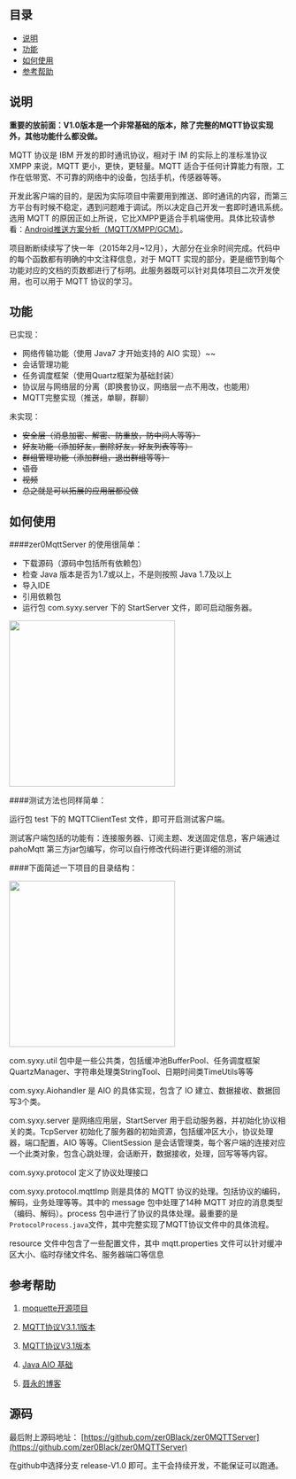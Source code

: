 ## 目录
* [说明](#1)
* [功能](#2)
* [如何使用](#3)
* [参考帮助](#4)

## <a name="1">说明</a>
**重要的放前面：V1.0版本是一个非常基础的版本，除了完整的MQTT协议实现外，其他功能什么都没做。**

MQTT 协议是 IBM 开发的即时通讯协议，相对于 IM 的实际上的准标准协议 XMPP 来说，MQTT 更小，更快，更轻量。MQTT 适合于任何计算能力有限，工作在低带宽、不可靠的网络中的设备，包括手机，传感器等等。

开发此客户端的目的，是因为实际项目中需要用到推送、即时通讯的内容，而第三方平台有时候不稳定，遇到问题难于调试。所以决定自己开发一套即时通讯系统。选用 MQTT 的原因正如上所说，它比XMPP更适合手机端使用。具体比较请参看：[Android推送方案分析（MQTT/XMPP/GCM）](http://m.oschina.net/blog/82059)。

项目断断续续写了快一年（2015年2月~12月），大部分在业余时间完成。代码中的每个函数都有明确的中文注释信息，对于 MQTT 实现的部分，更是细节到每个功能对应的文档的页数都进行了标明。此服务器既可以针对具体项目二次开发使用，也可以用于 MQTT 协议的学习。

## <a name="2">功能</a>
已实现：
* 网络传输功能（使用 Java7 才开始支持的 AIO 实现）~~
* 会话管理功能
* 任务调度框架（使用Quartz框架为基础封装）
* 协议层与网络层的分离（即换套协议，网络层一点不用改，也能用）
* MQTT完整实现（推送，单聊，群聊）


未实现：
* ~~安全层（消息加密、解密、防重放，防中间人等等）~~
* ~~好友功能（添加好友，删除好友，好友列表等等）~~
* ~~群组管理功能（添加群组，退出群组等等）~~
* ~~语音~~
* ~~视频~~
* ~~总之就是可以拓展的应用层都没做~~

## <a name="3">如何使用</a>
####zer0MqttServer 的使用很简单：
* 下载源码（源码中包括所有依赖包）
* 检查 Java 版本是否为1.7或以上，不是则按照 Java 1.7及以上
* 导入IDE
* 引用依赖包
* 运行包 com.syxy.server 下的 StartServer 文件，即可启动服务器。

<img width="300px" src="http://images2015.cnblogs.com/blog/646489/201512/646489-20151208221520277-1992198031.png">

####测试方法也同样简单：

运行包 test 下的 MQTTClientTest 文件，即可开启测试客户端。

测试客户端包括的功能有：连接服务器、订阅主题、发送固定信息，客户端通过 pahoMqtt 第三方jar包编写，你可以自行修改代码进行更详细的测试

####下面简述一下项目的目录结构：

<img width="300px" src="http://images2015.cnblogs.com/blog/646489/201512/646489-20151209152138449-1840437421.png">

com.syxy.util 包中是一些公共类，包括缓冲池BufferPool、任务调度框架QuartzManager、字符串处理类StringTool、日期时间类TimeUtils等等

com.syxy.Aiohandler 是 AIO 的具体实现，包含了 IO 建立、数据接收、数据回写3个类。

com.syxy.server 是网络应用层，StartServer 用于启动服务器，并初始化协议相关的类。TcpServer 初始化了服务器的初始资源，包括缓冲区大小，协议处理器，端口配置，AIO 等等。ClientSession 是会话管理类，每个客户端的连接对应一个此类对象，包含心跳处理，会话断开，数据接收，处理，回写等等内容。

com.syxy.protocol 定义了协议处理接口

com.syxy.protocol.mqttImp 则是具体的 MQTT 协议的处理。包括协议的编码，解码，业务处理等等。其中的 message 包中处理了14种 MQTT 对应的消息类型（编码、解码）。process 包中进行了协议的具体处理。最重要的是```ProtocolProcess.java```文件，其中完整实现了MQTT协议文件中的具体流程。

resource 文件中包含了一些配置文件，其中 mqtt.properties 文件可以针对缓冲区大小、临时存储文件名、服务器端口等信息

## <a name="4">参考帮助</a>

1. [moquette开源项目](https://github.com/andsel/moquette)

2. [MQTT协议V3.1.1版本](http://docs.oasis-open.org/mqtt/mqtt/v3.1.1/os/mqtt-v3.1.1-os.pdf)

3. [MQTT协议V3.1版本](http://www.ibm.com/developerworks/webservices/library/ws-mqtt/ws-mqtt-pdf.pdf)

4. [Java AIO 基础](http://lxy2330.iteye.com/blog/1122849)

5. [聂永的博客](http://www.blogjava.net/yongboy/)

## <a name="5">源码</a>
最后附上源码地址： [https://github.com/zer0Black/zer0MQTTServer](https://github.com/zer0Black/zer0MQTTServer)

在github中选择分支 release-V1.0 即可。主干会持续开发，不能保证可以跑通。
